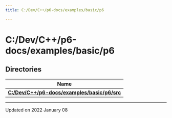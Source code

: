 ```yaml
---
title: C:/Dev/C++/p6-docs/examples/basic/p6

---
```


# C:/Dev/C++/p6-docs/examples/basic/p6



## Directories

| Name           |
| -------------- |
| **[C:/Dev/C++/p6-docs/examples/basic/p6/src](/reference/Files/dir_a167643325b6457a5b7a77d5d3220d97#c:/dev/c++/p6-docs/examples/basic/p6/src)**  |






-------------------------------

Updated on 2022 January 08
